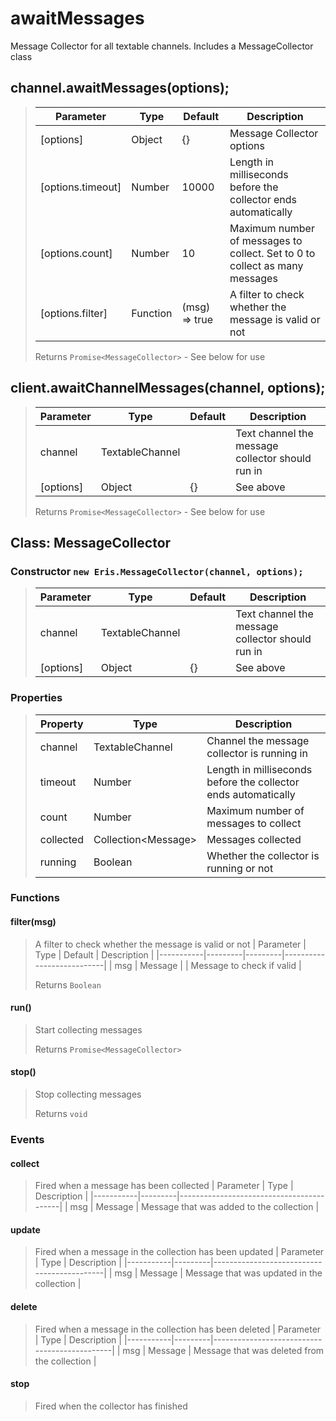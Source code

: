 
# awaitMessages
Message Collector for all textable channels. Includes a MessageCollector class

## channel.awaitMessages(options);
> | Parameter         | Type     | Default       | Description                                                                 |
> |-------------------|----------|---------------|-----------------------------------------------------------------------------|
> | [options]         | Object   | {}            | Message Collector options                                                   |
> | [options.timeout] | Number   | 10000         | Length in milliseconds before the collector ends automatically              |
> | [options.count]   | Number   | 10            | Maximum number of messages to collect. Set to 0 to collect as many messages |
> | [options.filter]  | Function | (msg) => true | A filter to check whether the message is valid or not                       |
>
> Returns `Promise<MessageCollector>` - See below for use

## client.awaitChannelMessages(channel, options);
> | Parameter | Type            | Default | Description                                      |
> |-----------|-----------------|---------|--------------------------------------------------|
> | channel   | TextableChannel |         | Text channel the message collector should run in |
> | [options] | Object          | {}      | See above                                        |
>
> Returns `Promise<MessageCollector>` - See below for use

## Class: MessageCollector
### Constructor `new Eris.MessageCollector(channel, options);`
> | Parameter | Type            | Default | Description                                      |
> |-----------|-----------------|---------|--------------------------------------------------|
> | channel   | TextableChannel |         | Text channel the message collector should run in |
> | [options] | Object          | {}      | See above                                        |

### Properties
> | Property   | Type                 | Description                                                    |
> |------------|----------------------|----------------------------------------------------------------|
> | channel    | TextableChannel      | Channel the message collector is running in                    |
> | timeout    | Number               | Length in milliseconds before the collector ends automatically |
> | count      | Number               | Maximum number of messages to collect                          |
> | collected  | Collection\<Message> | Messages collected                                             |
> | running    | Boolean              | Whether the collector is running or not                        |

### Functions
#### filter(msg)
> A filter to check whether the message is valid or not
> | Parameter | Type    | Default | Description               |
> |-----------|---------|---------|---------------------------|
> | msg       | Message |         | Message to check if valid |
>
> Returns `Boolean`

#### run()
> Start collecting messages
>
> Returns `Promise<MessageCollector>`

#### stop()
> Stop collecting messages
>
> Returns `void`

### Events
#### collect
> Fired when a message has been collected
> | Parameter | Type    | Description                              |
> |-----------|---------|------------------------------------------|
> | msg       | Message | Message that was added to the collection |

#### update
> Fired when a message in the collection has been updated
> | Parameter | Type    | Description                                |
> |-----------|---------|--------------------------------------------|
> | msg       | Message | Message that was updated in the collection |

#### delete
> Fired when a message in the collection has been deleted
> | Parameter | Type    | Description                                  |
> |-----------|---------|----------------------------------------------|
> | msg       | Message | Message that was deleted from the collection |

#### stop
> Fired when the collector has finished
